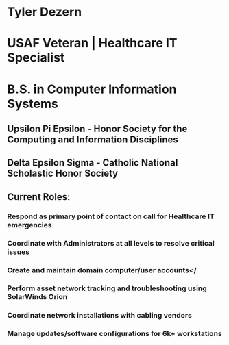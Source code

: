 # Tyler Dezern

# USAF Veteran | Healthcare IT Specialist

# B.S. in Computer Information Systems

## Upsilon Pi Epsilon - Honor Society for the Computing and Information Disciplines
        
## Delta Epsilon Sigma - Catholic National Scholastic Honor Society

## Current Roles:</h3>
    
### Respond as primary point of contact on call for Healthcare IT emergencies

### Coordinate with Administrators at all levels to resolve critical issues

### Create and maintain domain computer/user accounts</

### Perform asset network tracking and troubleshooting using SolarWinds Orion

### Coordinate network installations with cabling vendors

### Manage updates/software configurations for 6k+ workstations